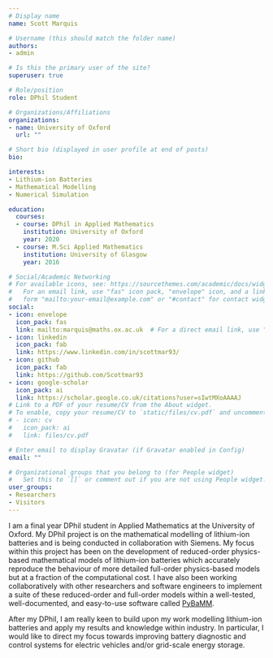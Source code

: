 ```yaml
---
# Display name
name: Scott Marquis

# Username (this should match the folder name)
authors:
- admin

# Is this the primary user of the site?
superuser: true

# Role/position
role: DPhil Student

# Organizations/Affiliations
organizations:
- name: University of Oxford
  url: ""

# Short bio (displayed in user profile at end of posts)
bio:

interests:
- Lithium-ion Batteries
- Mathematical Modelling
- Numerical Simulation

education:
  courses:
  - course: DPhil in Applied Mathematics
    institution: University of Oxford
    year: 2020
  - course: M.Sci Applied Mathematics
    institution: University of Glasgow
    year: 2016

# Social/Academic Networking
# For available icons, see: https://sourcethemes.com/academic/docs/widgets/#icons
#   For an email link, use "fas" icon pack, "envelope" icon, and a link in the
#   form "mailto:your-email@example.com" or "#contact" for contact widget.
social:
- icon: envelope
  icon_pack: fas
  link: mailto:marquis@maths.ox.ac.uk  # For a direct email link, use "mailto:test@example.org".
- icon: linkedin
  icon_pack: fab
  link: https://www.linkedin.com/in/scottmar93/
- icon: github
  icon_pack: fab
  link: https://github.com/Scottmar93
- icon: google-scholar
  icon_pack: ai
  link: https://scholar.google.co.uk/citations?user=sIwtMXoAAAAJ
# Link to a PDF of your resume/CV from the About widget.
# To enable, copy your resume/CV to `static/files/cv.pdf` and uncomment the lines below.
# - icon: cv
#   icon_pack: ai
#   link: files/cv.pdf

# Enter email to display Gravatar (if Gravatar enabled in Config)
email: ""

# Organizational groups that you belong to (for People widget)
#   Set this to `[]` or comment out if you are not using People widget.
user_groups:
- Researchers
- Visitors
---
```


 I am a final year DPhil student in Applied Mathematics at the University of Oxford.
 My DPhil project is on the mathematical modelling of lithium-ion batteries and is being
 conducted in collaboration with Siemens. My focus within this project has been on the development of
 reduced-order physics-based mathematical models of lithium-ion batteries which accurately
 reproduce the behaviour of more detailed full-order physics-based models but at a fraction of
 the computational cost. I have also been working collaboratively with other researchers and
 software engineers to implement a suite of these reduced-order and full-order models within a
 well-tested, well-documented, and easy-to-use software
 called [PyBaMM](https://github.com/pybamm-team/PyBaMM).

After my DPhil, I am really keen to build upon my work modelling lithium-ion batteries and apply
my results and knowledge within industry. In particular, I would like to direct my focus
towards improving battery diagnostic and control systems for
electric vehicles and/or grid-scale energy storage.





